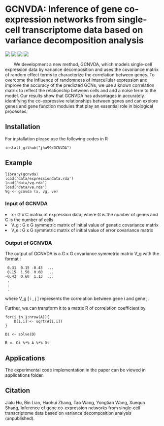 # GCNVDA: Inference of gene co-expression networks from single-cell transcriptome data based on variance decomposition analysis

![](https://img.shields.io/github/r-package/v/jhu99/GCNVDA)
![](https://img.shields.io/github/license/jhu99/GCNVDA)
[![](https://img.shields.io/badge/downloads-108-green)](https://github.com/jhu99/GCNVDA/graphs/traffic)
![](https://img.shields.io/github/stars/jhu99/gcnvda?style=social)

&emsp;&emsp;We development a new method, GCNVDA, which models single-cell expression data by variance decomposition and uses the covariance matrix of random effect terms to characterize the correlation between genes. To overcome the influence of randomness of intercellular expression and improve the accuracy of the predicted GCNs, we use a known correlation matrix to reflect the relationship between cells and add a noise term to the model. Our results show that GCNVDA has advantages in accurately identifying the co-expressive relationships between genes and can explore genes and gene function modules that play an essential role in biological processes.

## Installation
For installation please use the following codes in R

```
install_github("jhu99/GCNVDA")
```
## Example
```
library(gcnvda)
load('data/expressiondata.rda')
load('data/vg.rda')
load('data/ve.rda')
Vg <- gcnvda (x, vg, ve)
```

### Input of GCNVDA
 <li type="disc">x&nbsp;:&nbsp;G x C matrix of expression data, where G is the number of genes and C is the number of cells</li>
 <li type="disc">V_g&nbsp;:&nbsp;G x G symmetric matrix of initial value of genetic covariance matrix</li>
 <li type="disc">V_e&nbsp;:&nbsp;G x G symmetric matrix of initial value of error covariance matrix</li>

### Output of GCNVDA 
The output of GCNVDA is a G x G covariance symmetric matrix V_g with the format :
```
 0.31  0.15 -0.43  ...
 0.15  1.50  0.60  ...
-0.43  0.60  1.13  ...
 . 
 .
 .
```
where V_g [&nbsp;i&nbsp;,&nbsp;j&nbsp;] represents the correlation between gene i and gene j.

Further, we can transform it to a matrix R of correlation coefficient by
```
for(i in 1:nrow(A)){
    D[i,i] <- sqrt(A[i,i])  
}

Di <- solve(D)

R <- Di %*% A %*% Di
```

## Applications
The experimental code implementation in the paper can be viewed in applications folder.

## Citation
Jialu Hu, Bin Lian, Haohui Zhang, Tao Wang, Yongtian Wang, Xuequn Shang, Inference of gene co-expression networks from single-cell transcriptome data based on variance decomposition analysis (unpublished).

